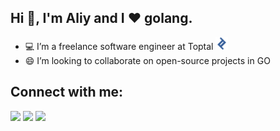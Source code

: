 ## Hi 👋, I'm Aliy and I ❤ golang.

- 💻 I’m a freelance software engineer at Toptal <img src="toptal.svg" alt="J" width="20"/>
- 😄 I’m looking to collaborate on open-source projects in GO

## Connect with me:

<p align = "center">

[<img src="https://img.shields.io/badge/linkedin-%2312100E.svg?&style=for-the-badge&logo=linkedin&logoColor=white&color=black" />](https://www.linkedin.com/in/aliy-kh/)      [<img src="https://img.shields.io/badge/GMAIL-%2312100E.svg?&style=for-the-badge&logo=gmail&logoColor=white&color=black" />](mailto:aliykhoshimov@gmail.com)  [<img src="https://img.shields.io/badge/LEETCODE-%2312100E.svg?&style=for-the-badge&logo=leetcode&logoColor=white&color=black" />](https://leetcode.com/AIiy/)  

</p>


<!--
**aliykh/aliykh** is a ✨ _special_ ✨ repository because its `README.md` (this file) appears on your GitHub profile.

Here are some ideas to get you started:

- 🔭 I’m currently working on ...
- 🌱 I’m currently learning ...
- 👯 I’m looking to collaborate on ...
- 🤔 I’m looking for help with ...
- 💬 Ask me about ...
- 📫 How to reach me: ...
- 😄 Pronouns: ...
- ⚡ Fun fact: ...
-->
